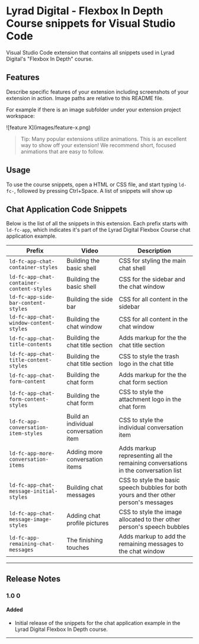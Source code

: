# Lyrad Digital - Flexbox In Depth Course snippets for Visual Studio Code

Visual Studio Code extension that contains all snippets used in Lyrad Digital's "Flexbox In Depth" course.

## Features

Describe specific features of your extension including screenshots of your extension in action. Image paths are relative to this README file.

For example if there is an image subfolder under your extension project workspace:

\!\[feature X\]\(images/feature-x.png\)

> Tip: Many popular extensions utilize animations. This is an excellent way to show off your extension! We recommend short, focused animations that are easy to follow.

## Usage

To use the course snippets, open a HTML or CSS file, and start typing `ld-fc-`, followed by pressing Ctrl+Space. A list of snippets will show up

## Chat Application Code Snippets

Below is the list of all the snippets in this extension. Each prefix starts with `ld-fc-app`, which indicates it's part of the Lyrad Digital Flexbox Course chat application example.

| Prefix | Video | Description |
|-------------- | ----------- |------------- |
|`ld-fc-app-chat-container-styles` | Building the basic shell | CSS for styling the main chat shell |
|`ld-fc-app-chat-container-content-styles`| Building the basic shell | CSS for the sidebar and the chat window |
|`ld-fc-app-side-bar-content-styles`| Building the side bar | CSS for all content in the sidebar |
|`ld-fc-app-chat-window-content-styles`| Building the chat window | CSS for all content in the chat window |
|`ld-fc-app-chat-title-contents`| Building the chat title section | Adds markup for the the chat title section |
|`ld-fc-app-chat-title-content-styles`| Building the chat title section | CSS to style the trash logo in the chat title |
|`ld-fc-app-chat-form-content`| Building the chat form | Adds markup for the the chat form section |
|`ld-fc-app-chat-form-content-styles`| Building the chat form | CSS to style the attachment logo in the chat form |
|`ld-fc-app-conversation-item-styles`| Build an individual conversation item | CSS to style the individual conversation item |
|`ld-fc-app-more-conversation-items`| Adding more conversation items | Adds markup representing all the remaining conversations in the conversation list |
|`ld-fc-app-chat-message-initial-styles`| Building chat messages | CSS to style the basic speech bubbles for both yours and ther other person's messages |
|`ld-fc-app-chat-message-image-styles`| Adding chat profile pictures | CSS to style the image allocated to ther other person's speech bubbles |
|`ld-fc-app-remaining-chat-messages`| The finishing touches | Adds markup to add the remaining messages to the chat window |

-----------------------------------------------------------------------------------------------------------

## Release Notes

### 1.0 0
#### Added
- Initial release of the snippets for the chat application example in the Lyrad Digital Flexbox In Depth course.

-----------------------------------------------------------------------------------------------------------